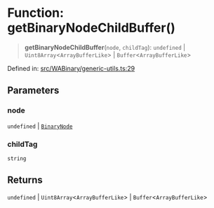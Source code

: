 # Function: getBinaryNodeChildBuffer()

> **getBinaryNodeChildBuffer**(`node`, `childTag`): `undefined` \| `Uint8Array`\<`ArrayBufferLike`\> \| `Buffer`\<`ArrayBufferLike`\>

Defined in: [src/WABinary/generic-utils.ts:29](https://github.com/Fokusdotid/Baileys/blob/d7495b24bcd136e35724329fba661cfcc0bc8eed/src/WABinary/generic-utils.ts#L29)

## Parameters

### node

`undefined` | [`BinaryNode`](../type-aliases/BinaryNode.md)

### childTag

`string`

## Returns

`undefined` \| `Uint8Array`\<`ArrayBufferLike`\> \| `Buffer`\<`ArrayBufferLike`\>
